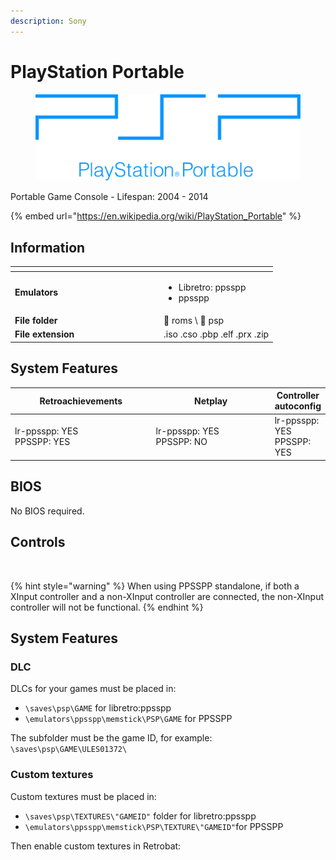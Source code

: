 ```yaml
---
description: Sony
---
```


# PlayStation Portable

<div align="left">

<figure><img src="https://raw.githubusercontent.com/fabricecaruso/es-theme-carbon/52ff37c9e265587d006945a2ba695b5a962b3a3d/art/logos/psp.svg" alt=""><figcaption></figcaption></figure>

</div>

Portable Game Console - Lifespan: 2004 - 2014

{% embed url="https://en.wikipedia.org/wiki/PlayStation_Portable" %}

## Information

<table data-header-hidden><thead><tr><th width="224"></th><th></th></tr></thead><tbody><tr><td><strong>Emulators</strong></td><td><ul><li>Libretro: ppsspp</li><li>ppsspp</li></ul></td></tr><tr><td><strong>File folder</strong></td><td><span data-gb-custom-inline data-tag="emoji" data-code="1f4c2">📂</span> roms \ <span data-gb-custom-inline data-tag="emoji" data-code="1f4c2">📂</span> psp</td></tr><tr><td><strong>File extension</strong></td><td>.iso .cso .pbp .elf .prx .zip</td></tr></tbody></table>

## System Features

<table><thead><tr><th width="256">Retroachievements</th><th width="243">Netplay</th><th>Controller autoconfig</th></tr></thead><tbody><tr><td>lr-ppsspp: YES<br>PPSSPP: YES</td><td>lr-ppsspp: YES<br>PPSSPP: NO</td><td>lr-ppsspp: YES<br>PPSSPP: YES</td></tr></tbody></table>

## BIOS

No BIOS required.

## Controls

<div align="left">

<figure><img src="https://i.imgur.com/c4dKloK.png" alt=""><figcaption></figcaption></figure>

</div>

{% hint style="warning" %}
When using PPSSPP standalone, if both a XInput controller and a non-XInput controller are connected, the non-XInput controller will not be functional.
{% endhint %}

## System Features

### DLC

DLCs for your games must be placed in:

* `\saves\psp\GAME` for libretro:ppsspp
* `\emulators\ppsspp\memstick\PSP\GAME` for PPSSPP

The subfolder must be the game ID, for example: `\saves\psp\GAME\ULES01372\`

### Custom textures

Custom textures must be placed in:

* `\saves\psp\TEXTURES\"GAMEID"` folder for libretro:ppsspp
* `\emulators\ppsspp\memstick\PSP\TEXTURE\"GAMEID"`for PPSSPP

Then enable custom textures in Retrobat:

<div align="left">

<figure><img src="https://i.imgur.com/ppkZ9bw.png" alt=""><figcaption></figcaption></figure>

</div>

<div align="left">

<figure><img src="https://i.imgur.com/a2L91jh.png" alt=""><figcaption></figcaption></figure>

</div>

<div align="left">

<figure><img src="https://i.imgur.com/lrKiiv4.png" alt=""><figcaption></figcaption></figure>

</div>
